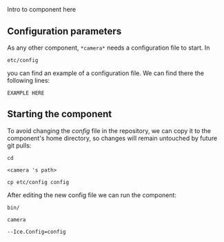 ```
```
#
``` camera
```
Intro to component here


## Configuration parameters
As any other component,
``` *camera* ```
needs a configuration file to start. In

    etc/config

you can find an example of a configuration file. We can find there the following lines:

    EXAMPLE HERE

    
## Starting the component
To avoid changing the *config* file in the repository, we can copy it to the component's home directory, so changes will remain untouched by future git pulls:

    cd

``` <camera 's path> ```

    cp etc/config config
    
After editing the new config file we can run the component:

    bin/

```camera ```

    --Ice.Config=config
